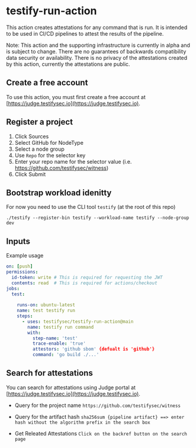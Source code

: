 # testify-run-action

This action creates attestations for any command that is run. It is intended to be used in CI/CD pipelines to attest the results of the pipeline.

Note: This action and the supporting infrastructure is currently in alpha and is subject to change.  There are no guarantees of backwards compatibility data security or availability.  There is no privacy of the attestations created by this action, currently the attestations are public.

## Create a free account

To use this action, you must first create a free account at [https://judge.testifysec.io](https://judge.testifysec.io).

## Register a project

1.  Click Sources
2.  Select GitHub for NodeType
3.  Select a node group
4.  Use `Repo` for the selector key
5.  Enter your repo name for the selector value (i.e. https://github.com/testifysec/witness)
6.  Click Submit

## Bootstrap workload idenitty

For now you need to use the CLI tool `testify` (at the root of this repo)

```./testify --register-bin testify --workload-name testify --node-group dev```

## Inputs

Example usage
```yaml
on: [push]
permissions:
  id-token: write # This is required for requesting the JWT
  contents: read  # This is required for actions/checkout
jobs:
  test:
  
    runs-on: ubuntu-latest
    name: test testify run
    steps:
      - uses: testifysec/testify-run-action@main
        name: testify run command
        with:
          step-name: 'test'
          trace-enable: 'true'
          attestors: 'github sbom' {defualt is 'github'}
          command: 'go build ./...'
```

## Search for attestations

You can search for attestations using Judge portal at [https://judge.testifysec.io](https://judge.testifysec.io).

- Query for the project name
`https://github.com/testifysec/witness`

- Query for the artifact hash
`sha256sum {pipeline artifact} ==> enter hash without the algorithm prefix in the search box`

- Get Releated Attestations
`Click on the backref button on the search page`
